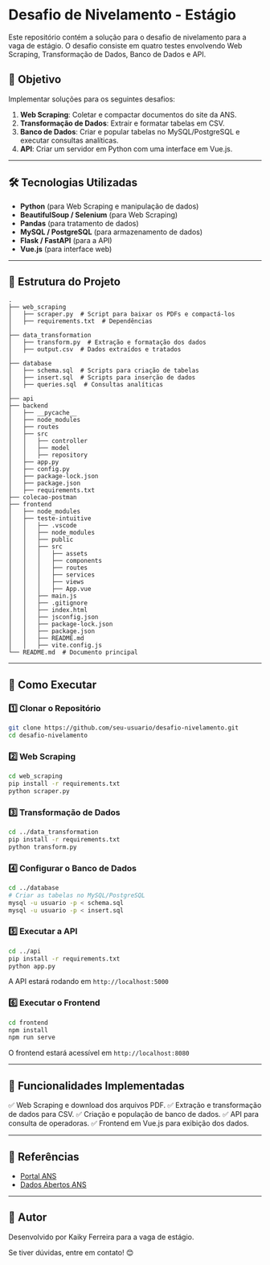# Desafio de Nivelamento - Estágio

Este repositório contém a solução para o desafio de nivelamento para a vaga de estágio. O desafio consiste em quatro testes envolvendo Web Scraping, Transformação de Dados, Banco de Dados e API.

## 📌 Objetivo

Implementar soluções para os seguintes desafios:
1. **Web Scraping**: Coletar e compactar documentos do site da ANS.
2. **Transformação de Dados**: Extrair e formatar tabelas em CSV.
3. **Banco de Dados**: Criar e popular tabelas no MySQL/PostgreSQL e executar consultas analíticas.
4. **API**: Criar um servidor em Python com uma interface em Vue.js.

---

## 🛠 Tecnologias Utilizadas
- **Python** (para Web Scraping e manipulação de dados)
- **BeautifulSoup / Selenium** (para Web Scraping)
- **Pandas** (para tratamento de dados)
- **MySQL / PostgreSQL** (para armazenamento de dados)
- **Flask / FastAPI** (para a API)
- **Vue.js** (para interface web)

---

## 📂 Estrutura do Projeto
```
.
├── web_scraping
│   ├── scraper.py  # Script para baixar os PDFs e compactá-los
│   ├── requirements.txt  # Dependências
│
├── data_transformation
│   ├── transform.py  # Extração e formatação dos dados
│   ├── output.csv  # Dados extraídos e tratados
│
├── database
│   ├── schema.sql  # Scripts para criação de tabelas
│   ├── insert.sql  # Scripts para inserção de dados
│   ├── queries.sql  # Consultas analíticas
│
├── api
├── backend
│   ├── __pycache__
│   ├── node_modules
│   ├── routes
│   ├── src
│   │   ├── controller
│   │   ├── model
│   │   ├── repository
│   ├── app.py
│   ├── config.py
│   ├── package-lock.json
│   ├── package.json
│   ├── requirements.txt
├── colecao-postman
├── frontend
│   ├── node_modules
│   ├── teste-intuitive
│   │   ├── .vscode
│   │   ├── node_modules
│   │   ├── public
│   │   ├── src
│   │   │   ├── assets
│   │   │   ├── components
│   │   │   ├── routes
│   │   │   ├── services
│   │   │   ├── views
│   │   │   ├── App.vue
│   │   ├── main.js
│   │   ├── .gitignore
│   │   ├── index.html
│   │   ├── jsconfig.json
│   │   ├── package-lock.json
│   │   ├── package.json
│   │   ├── README.md
│   │   ├── vite.config.js
└── README.md  # Documento principal
```

---

## 🚀 Como Executar

### 1️⃣ Clonar o Repositório
```bash
git clone https://github.com/seu-usuario/desafio-nivelamento.git
cd desafio-nivelamento
```

### 2️⃣ Web Scraping
```bash
cd web_scraping
pip install -r requirements.txt
python scraper.py
```

### 3️⃣ Transformação de Dados
```bash
cd ../data_transformation
pip install -r requirements.txt
python transform.py
```

### 4️⃣ Configurar o Banco de Dados
```bash
cd ../database
# Criar as tabelas no MySQL/PostgreSQL
mysql -u usuario -p < schema.sql
mysql -u usuario -p < insert.sql
```

### 5️⃣ Executar a API
```bash
cd ../api
pip install -r requirements.txt
python app.py
```
A API estará rodando em `http://localhost:5000`

### 6️⃣ Executar o Frontend
```bash
cd frontend
npm install
npm run serve
```
O frontend estará acessível em `http://localhost:8080`

---

## 📌 Funcionalidades Implementadas
✅ Web Scraping e download dos arquivos PDF.
✅ Extração e transformação de dados para CSV.
✅ Criação e população de banco de dados.
✅ API para consulta de operadoras.
✅ Frontend em Vue.js para exibição dos dados.

---

## 🔗 Referências
- [Portal ANS](https://www.gov.br/ans/pt-br/acesso-a-informacao/participacao-da-sociedade/atualizacao-do-rol-de-procedimentos)
- [Dados Abertos ANS](https://dadosabertos.ans.gov.br/FTP/PDA/)

---

## 📢 Autor
Desenvolvido por Kaiky Ferreira para a vaga de estágio.

Se tiver dúvidas, entre em contato! 😊


